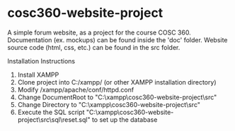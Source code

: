 # cosc360-website-project
A simple forum website, as a project for the course COSC 360. Documentation (ex. mockups) can be found inside the 'doc' folder. Website source code (html, css, etc.) can be found in the src folder.

Installation Instructions
1. Install XAMPP
2. Clone project into C:/xampp/ (or other XAMPP installation directory)
3. Modify /xampp/apache/conf/httpd.conf
4. Change DocumentRoot to "C:\xampp\cosc360-website-project\src"
5. Change Directory to "C:\xampp\cosc360-website-project\src"
6. Execute the SQL script "C:\xampp\cosc360-website-project\src\sql\reset.sql" to set up the database